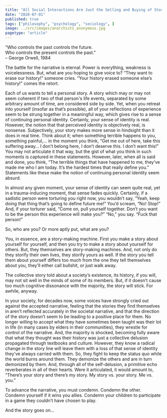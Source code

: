 ```yaml
---
title: "All Social Interactions Are Just the Selling and Buying of Stories"
date: "2020-07-01"
published: true
tags: ["philosophy", "psychology", "sociology", ]
image: ../src/images/anarchists_anonymous.jpg
pagetype: "article"
---
```


“Who controls the past controls the future.<br>                                                                                                                Who controls the present controls the past.”<br>                                                                                                                  – George Orwell, 1984<br>

The battle for the narrative is eternal. Power is everything, weakness is voicelessness. But, what are you hoping to give voice to? “They want to erase our history!” someone cries. “Your history erased someone else’s history!” comes the retort.

Each of us wants to tell a personal story. A story which may or may not seem coherent if two of that person's life events, separated by some arbitrary amount of time, are considered side by side. Yet, when you retreat into yourself (insofar as that’s possible), all of your reflections of experience seem to be strung together in a meaningful way, which gives rise to a sense of continuing personal identity. Certainly, your sense of identity is real. However, the notion that that perceived identity is objectively real, is nonsense. Subjectively, your story makes more sense in hindsight than it does in real time. Think about it; when something terrible happens to you, something painful,... in the moment you think, “Get me out of here, take this suffering away… I don’t belong here, I don’t deserve this. I don’t want this!” You may not articulate it that way, but the gist of what you think in such moments is captured in these statements. However, later, when all is said and done, you think, “The terrible things that have happened to me, they’ve made me who I am today. It’s the hardest times that really define you.” 
Statements like these make the notion of continuing personal identity seem absurd.

In almost any given moment, your sense of identity can seem quite real, yet in a trauma-inducing moment, that sense fades quickly. Certainly, if a sadistic person were torturing you right now, you wouldn’t say, “Yeah, keep doing that thing that’s going to define future me!” You’d scream, “No! Stop!” And, if your torturer said, “Come on, pull yourself together. Don’t you want to be the person this experience will make you?” “No,” you say. “Fuck that person!”

So, who are you? 
Or more aptly put, what are you?

You, in essence, are a story-making machine. First you make a story about yourself for yourself, and then you try to make a story about yourself for others. But, they themselves are story-making machines. And, not only do they storify their own lives, they storify yours as well. If the story you tell them about yourself differs too much from the one they tell themselves about you, they’ll either call bullshit, or just walk away.

The collective story told about a society’s existence, its history, if you will, may not sit well in the minds of some of its members. But, if it doesn’t cause too much cognitive dissonance with the majority, the story will stick. For awhile, anyway.

In your society, for decades now, some voices have strongly cried out against the accepted narrative, feeling that the stories they find themselves in aren’t reflected accurately in the societal narrative, and that the direction of the story doesn’t seem to be leading to a positive place for them. No longer willing to accept what they have sometimes been taught was their lot in life (in many cases by elders in their communities), they wrestle for control of the narrative. And, the majority is shocked, becoming fully aware that what they thought was their history was just a collective delusion propagated through textbooks and culture. However, they know a radical change in the story line will leave them with a loss of that sense of identity they’ve always carried with them. So, they fight to keep the status quo while the world burns around them. They demonize the others and are in turn demonized by them.
And, through all of the self-delusion, a primitive echo reverberates in all of their hearts. Were it articulated, it would amount to, “There’s your story and there’s my story. My story vs. your story. Me vs. you.”

To advance the narrative, you must condemn. Condemn the other. Condemn yourself if it wins you allies. Condemn your children to participate in a game they couldn’t have chosen to play.

And the story goes on...
